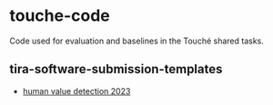 # touche-code
Code used for evaluation and baselines in the Touché shared tasks.

## tira-software-submission-templates
- [human value detection 2023](https://github.com/touche-webis-de/valueeval24-tira-software-submission-template)
